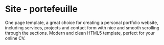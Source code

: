 # Site - portefeuille
One page template, a great choice for creating a personal portfolio website, including services, projects and contact form with nice and smooth scrolling through the sections. Modern and clean HTML5 template, perfect for your online CV.
